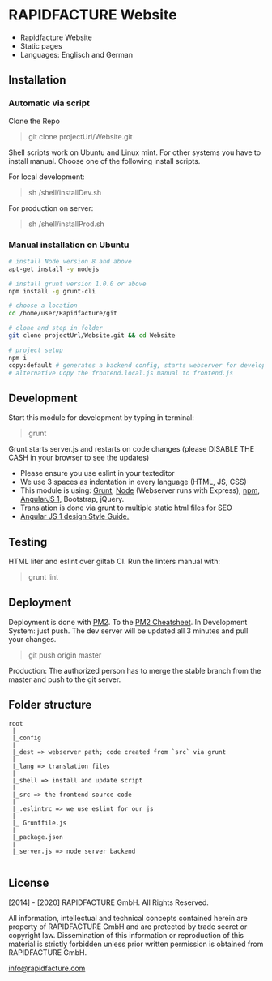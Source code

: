 # RAPIDFACTURE Website

* Rapidfacture Website
* Static pages
* Languages: Englisch and German


## Installation

### Automatic via script
Clone the Repo
> git clone projectUrl/Website.git

Shell scripts work on Ubuntu and Linux mint. For other systems you have to install manual. Choose one of the following install scripts.

For local development:
> sh /shell/installDev.sh

For production on server:
> sh /shell/installProd.sh


### Manual installation on Ubuntu
```sh
# install Node version 8 and above
apt-get install -y nodejs

# install grunt version 1.0.0 or above
npm install -g grunt-cli

# choose a location
cd /home/user/Rapidfacture/git

# clone and step in folder
git clone projectUrl/Website.git && cd Website

# project setup
npm i
copy:default # generates a backend config, starts webserver for development
# alternative Copy the frontend.local.js manual to frontend.js

```


## Development

Start this module for development by typing in terminal:

> grunt

Grunt starts server.js and restarts on code changes (please DISABLE THE CASH in your browser to see the updates)

* Please ensure you use eslint in your texteditor
* We use 3 spaces as indentation in every language (HTML, JS, CSS)
* This module is using: [Grunt](http://gruntjs.com/), [Node](https://nodejs.org/) (Webserver runs with Express), [npm](https://www.npmjs.com/), [AngularJS 1](https://angularjs.org/), Bootstrap, jQuery.
* Translation is done via grunt to multiple static html files for SEO
* [Angular JS 1 design Style Guide.](https://github.com/johnpapa/angular-styleguide/blob/master/a1/README.md)



## Testing
HTML liter and eslint over giltab CI. Run the linters manual with:

> grunt lint


## Deployment

Deployment is done with [PM2](http://pm2.keymetrics.io/). To the [PM2 Cheatsheet](http://pm2.keymetrics.io/docs/usage/quick-start/#cheatsheet).
In Development System: just push. The dev server will be updated all 3 minutes and pull your changes.

> git push origin master

Production: The authorized person has to merge the stable branch from the master and push to the git server.


## Folder structure

```
root
 |
 |_config
 |
 |_dest => webserver path; code created from `src` via grunt
 |
 |_lang => translation files
 |
 |_shell => install and update script
 |
 |_src => the frontend source code
 |
 |_.eslintrc => we use eslint for our js
 |
 |_ Gruntfile.js
 |
 |_package.json
 |
 |_server.js => node server backend


```


## License
[2014] - [2020] RAPIDFACTURE GmbH. All Rights Reserved.

All information, intellectual and technical concepts contained herein are
property of RAPIDFACTURE GmbH and are protected by trade secret or copyright law.
Dissemination of this information or reproduction of this material is strictly
forbidden unless prior written permission is obtained from RAPIDFACTURE GmbH.

info@rapidfacture.com
